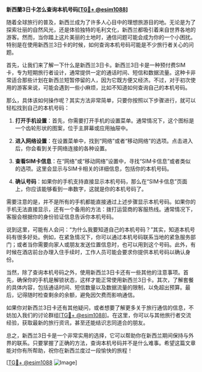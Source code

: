 **新西蘭3日卡怎么查询本机号码[[TG💪+ @esim1088](https://t.me/s/esim1088)]**

随着全球旅行的普及，新西兰成为了许多人心目中的理想旅游目的地。无论是为了探索壮丽的自然风光，还是体验独特的毛利文化，新西兰都吸引着来自世界各地的游客。然而，当你踏上这片美丽的土地时，通信问题可能会成为你的一个小困扰。特别是在使用新西兰3日卡的时候，如何查询本机号码可能是不少旅行者关心的问题。

首先，让我们来了解一下什么是新西兰3日卡。新西兰3日卡是一种预付费SIM卡，专为短期旅行者设计，通常提供一定的通话时间、短信和数据流量。这种卡非常适合那些计划在新西兰短暂停留的人，因为它既方便又经济。不过，对于初次使用的游客来说，可能会遇到一些小麻烦，比如不知道如何查询自己的本机号码。

那么，具体该如何操作呢？其实方法非常简单，只要你按照以下步骤进行，就可以轻松找到自己的本机号码：

1. **打开手机设置**：首先，你需要打开手机的设置菜单。通常情况下，这个图标是一个齿轮形状的图案，位于主屏幕或应用抽屉中。

2. **进入网络设置**：在设置菜单中，找到“网络”或者“移动网络”的选项。点击进入后，你会看到关于网络连接的各种设置。

3. **查看SIM卡信息**：在“网络”或“移动网络”设置中，寻找“SIM卡信息”或者类似的选项。这里会显示与SIM卡相关的详细信息，包括你的本机号码。

4. **确认号码**：如果你的手机支持直接显示本机号码，那么在“SIM卡信息”页面上，你应该能够看到一串数字，这就是你的本机号码了。

需要注意的是，并不是所有的手机都能直接通过上述步骤显示本机号码。如果你的手机无法直接显示，还有一个备用的方法：拨打运营商的客服热线。通常情况下，客服会根据你的身份验证信息告诉你本机号码。

说到这里，可能有人会问：“为什么我要知道自己的本机号码？”其实，知道本机号码有很多好处。例如，在紧急情况下，你可以通过本机号码联系当地的紧急服务部门；或者当你需要向家人或朋友发送位置信息时，也可以用到这个号码。此外，有时候在酒店前台办理入住手续时，工作人员可能会要求你提供本机号码以确认身份。

当然，除了查询本机号码之外，使用新西兰3日卡还有一些其他的注意事项。首先，确保你的手机是解锁状态，这样才能正常使用新西兰3日卡。其次，了解套餐的具体内容，包括通话时间、短信数量以及数据流量的限制，以免超出预算。最后，记得随时检查剩余的余额，避免因欠费而影响通信。

如果你对新西兰3日卡还有其他疑问，或者想要了解更多关于旅行通信的信息，不妨加入我们的讨论群组[[TG💪+ @esim1088](https://t.me/s/esim1088)]。在这里，你可以与其他旅行者交流经验，获取最新的旅行资讯，甚至还能结识志同道合的朋友。

总之，新西兰3日卡是一个非常实用的选择，它可以帮助你在新西兰期间保持与外界的联系。只要掌握了正确的方法，查询本机号码并不是什么难事。希望这篇文章能对你有所帮助，祝你在新西兰度过一段愉快的旅程！

[[TG💪+ @esim1088](https://t.me/s/esim1088) ![Image](https://i.postimg.cc/4NQfJmqS/Snipaste-2025-05-13-00-14-12.png)]